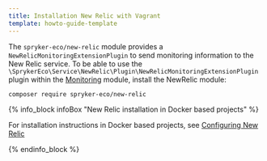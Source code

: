 ```yaml
---
title: Installation New Relic with Vagrant
template: howto-guide-template
---
```


The `spryker-eco/new-relic` module provides a `NewRelicMonitoringExtensionPlugin` to send monitoring information to the New Relic service. To be able to use the `\SprykerEco\Service\NewRelic\Plugin\NewRelicMonitoringExtensionPlugin` plugin within the [Monitoring](https://github.com/spryker/monitoring) module, install the NewRelic module:

```bash
composer require spryker-eco/new-relic
```

{% info_block infoBox "New Relic installation in Docker based projects" %}

For installation instructions in Docker based projects, see [Configuring New Relic](/docs/scos/dev/the-docker-sdk/{{page.version}}/configuring-services.html)

{% endinfo_block %}
